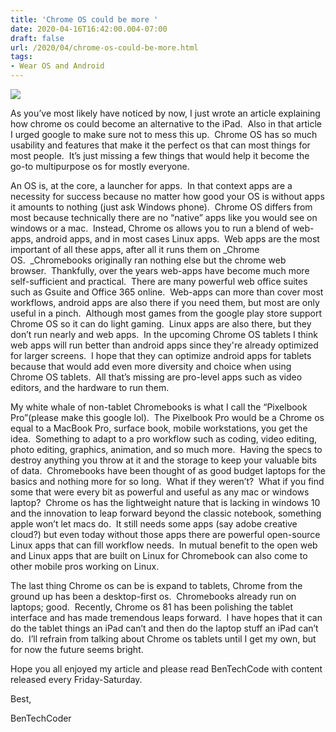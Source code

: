 ```yaml
---
title: 'Chrome OS could be more '
date: 2020-04-16T16:42:00.004-07:00
draft: false
url: /2020/04/chrome-os-could-be-more.html
tags: 
- Wear OS and Android
---
```


  

[![](https://1.bp.blogspot.com/-IhuWT5ZKXKM/XpjtEc4YDiI/AAAAAAAAFEs/IGDvQEJ0zdQbjowhGGCKQo1eYbbL7XvdwCPcBGAYYCw/s320/IMG_20200416_175833.jpg)](https://1.bp.blogspot.com/-IhuWT5ZKXKM/XpjtEc4YDiI/AAAAAAAAFEs/IGDvQEJ0zdQbjowhGGCKQo1eYbbL7XvdwCPcBGAYYCw/s1600/IMG_20200416_175833.jpg)

  
  

As you’ve most likely have noticed by now, I just wrote an article explaining how chrome os could become an alternative to the iPad.  Also in that article I urged google to make sure not to mess this up.  Chrome OS has so much usability and features that make it the perfect os that can most things for most people.  It’s just missing a few things that would help it become the go-to multipurpose os for mostly everyone.

  

  

  

  

An OS is, at the core, a launcher for apps.  In that context apps are a necessity for success because no matter how good your OS is without apps it amounts to nothing (just ask Windows phone).  Chrome OS differs from most because technically there are no “native” apps like you would see on windows or a mac.  Instead, Chrome os allows you to run a blend of web-apps, android apps, and in most cases Linux apps.  Web apps are the most important of all these apps, after all it runs them on _Chrome OS.  _Chromebooks originally ran nothing else but the chrome web browser.  Thankfully, over the years web-apps have become much more self-sufficient and practical.  There are many powerful web office suites such as Gsuite and Office 365 online.  Web-apps can more than cover most workflows, android apps are also there if you need them, but most are only useful in a pinch.  Although most games from the google play store support Chrome OS so it can do light gaming.  Linux apps are also there, but they don’t run nearly and web apps.  In the upcoming Chrome OS tablets I think web apps will run better than android apps since they're already optimized for larger screens.  I hope that they can optimize android apps for tablets because that would add even more diversity and choice when using Chrome OS tablets.  All that’s missing are pro-level apps such as video editors, and the hardware to run them.

  

  

  

  

  

  

My white whale of non-tablet Chromebooks is what I call the “Pixelbook Pro”(please make this google lol).  The Pixelbook Pro would be a Chrome os equal to a MacBook Pro, surface book, mobile workstations, you get the idea.  Something to adapt to a pro workflow such as coding, video editing, photo editing, graphics, animation, and so much more.  Having the specs to destroy anything you throw at it and the storage to keep your valuable bits of data.  Chromebooks have been thought of as good budget laptops for the basics and nothing more for so long.  What if they weren’t?  What if you find some that were every bit as powerful and useful as any mac or windows laptop?  Chrome os has the lightweight nature that is lacking in windows 10 and the innovation to leap forward beyond the classic notebook, something apple won’t let macs do.  It still needs some apps (say adobe creative cloud?) but even today without those apps there are powerful open-source Linux apps that can fill workflow needs.  In mutual benefit to the open web and Linux apps that are built on Linux for Chromebook can also come to other mobile pros working on Linux.   

  

  

  

The last thing Chrome os can be is expand to tablets, Chrome from the ground up has been a desktop-first os.  Chromebooks already run on laptops; good.  Recently, Chrome os 81 has been polishing the tablet interface and has made tremendous leaps forward.  I have hopes that it can do the tablet things an iPad can’t and then do the laptop stuff an iPad can’t do.  I’ll refrain from talking about Chrome os tablets until I get my own, but for now the future seems bright.

  

  

Hope you all enjoyed my article and please read BenTechCode with content released every Friday-Saturday.

  
  
  
  
  
  
  

Best,

BenTechCoder